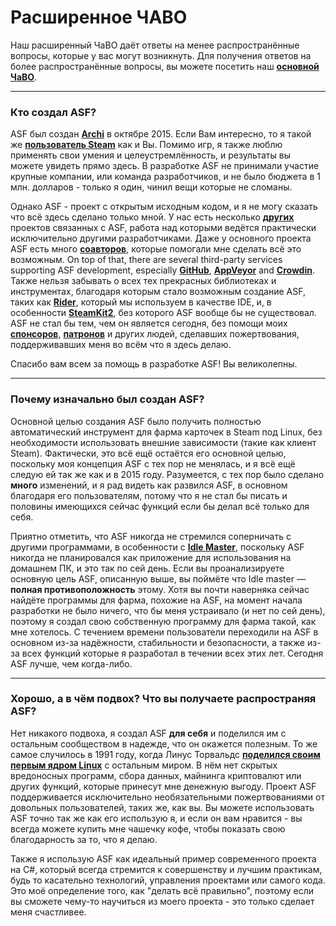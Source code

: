 # Расширенное ЧАВО

Наш расширенный ЧаВО даёт ответы на менее распространённые вопросы, которые у вас могут возникнуть. Для получения ответов на более распространённые вопросы, вы можете посетить наш **[основной ЧаВО](https://github.com/JustArchiNET/ArchiSteamFarm/wiki/FAQ-ru-RU)**.

* * *

### Кто создал ASF?

ASF был создан **[Archi](https://github.com/JustArchi)** в октябре 2015. Если Вам интересно, то я такой же **[пользователь Steam](https://steamcommunity.com/profiles/76561198006963719)** как и Вы. Помимо игр, я также люблю применять свои умения и целеустремлённость, и результаты вы можете увидеть прямо здесь. В разработке ASF не принимали участие крупные компании, или команда разработчиков, и не было бюджета в 1 млн. долларов - только я один, чинил вещи которые не сломаны.

Однако ASF - проект с открытым исходным кодом, и я не могу сказать что всё здесь сделано только мной. У нас есть несколько **[других](https://github.com/JustArchiNET?q=ASF-)** проектов связанных с ASF, работа над которыми ведётся практически исключительно другими разработчиками. Даже у основного проекта ASF есть много **[соавторов](https://github.com/JustArchiNET/ArchiSteamFarm/graphs/contributors)**, которые помогали мне сделать всё это возможным. On top of that, there are several third-party services supporting ASF development, especially **[GitHub](https://github.com)**, **[AppVeyor](https://www.appveyor.com)** and **[Crowdin](https://crowdin.com)**. Также нельзя забывать о всех тех прекрасных библиотеках и инструментах, благодаря которым стало возможным создание ASF, таких как **[Rider](https://www.jetbrains.com/rider)**, который мы используем в качестве IDE, и, в особенности **[SteamKit2](https://github.com/SteamRE/SteamKit)**, без которого ASF вообще бы не существовал. ASF не стал бы тем, чем он является сегодня, без помощи моих **[спонсоров](https://github.com/sponsors/JustArchi)**, **[патронов](https://www.patreon.com/JustArchi)** и других людей, сделавших пожертвования, поддерживавших меня во всём что я здесь делаю.

Спасибо вам всем за помощь в разработке ASF! Вы великолепны.

* * *

### Почему изначально был создан ASF?

Основной целью создания ASF было получить полностью автоматический инструмент для фарма карточек в Steam под Linux, без необходимости использовать внешние зависимости (такие как клиент Steam). Фактически, это всё ещё остаётся его основной целью, поскольку моя концепция ASF с тех пор не менялась, и я всё ещё следую ей так же как и в 2015 году. Разумеется, с тех пор было сделано **много** изменений, и я рад видеть как развился ASF, в основном благодаря его пользователям, потому что я не стал бы писать и половины имеющихся сейчас функций если бы делал всё только для себя.

Приятно отметить, что ASF никогда не стремился соперничать с другими программами, в особенности с **[Idle Master](https://www.steamidlemaster.com)**, поскольку ASF никогда не планировался как приложение для использования на домашнем ПК, и это так по сей день. Если вы проанализируете основную цель ASF, описанную выше, вы поймёте что Idle master — **полная противоположность** этому. Хотя вы почти наверняка сейчас найдёте программы для фарма, похожие на ASF, на момент начала разработки не было ничего, что бы меня устраивало (и нет по сей день), поэтому я создал свою собственную программу для фарма такой, как мне хотелось. С течением времени пользователи переходили на ASF в основном из-за надёжности, стабильности и безопасности, а также из-за всех функций которые я разработал в течении всех этих лет. Сегодня ASF лучше, чем когда-либо.

* * *

### Хорошо, а в чём подвох? Что вы получаете распространяя ASF?

Нет никакого подвоха, я создал ASF **для себя** и поделился им с остальным сообществом в надежде, что он окажется полезным. То же самое случилось в 1991 году, когда Линус Торвальдс **[поделился своим первым ядром Linux](https://groups.google.com/forum/#!msg/comp.os.Minix/dlNtH7RRrGA/SwRavCzVE7gJ)** с остальным миром. В нём нет скрытых вредоносных программ, сбора данных, майнинга криптовалют или других функций, которые принесут мне денежную выгоду. Проект ASF поддерживается исключительно необязательными пожертвованиями от довольных пользователей, таких же, как вы. Вы можете использовать ASF точно так же как его использую я, и если он вам нравится - вы всегда можете купить мне чашечку кофе, чтобы показать свою благодарность за то, что я делаю.

Также я использую ASF как идеальный пример современного проекта на C#, который всегда стремится к совершенству и лучшим практикам, будь то касательно технологий, управления проектами или самого кода. Это моё определение того, как "делать всё правильно", поэтому если вы сможете чему-то научиться из моего проекта - это только сделает меня счастливее.